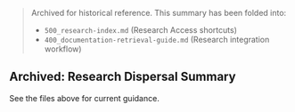 <!-- CONTEXT_REFERENCE: 400_context-priority-guide.md -->

> Archived for historical reference. This summary has been folded into:
> - `500_research-index.md` (Research Access shortcuts)
> - `400_documentation-retrieval-guide.md` (Research integration workflow)

## Archived: Research Dispersal Summary

See the files above for current guidance.
